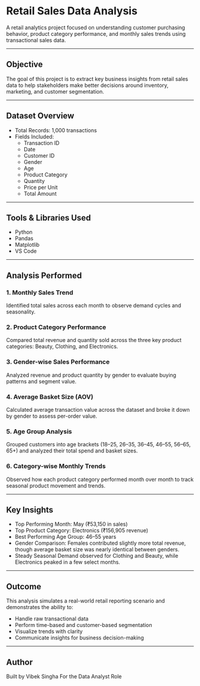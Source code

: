  # Retail Sales Data Analysis

A retail analytics project focused on understanding customer purchasing behavior, product category performance, and monthly sales trends using transactional sales data.

---

## Objective

The goal of this project is to extract key business insights from retail sales data to help stakeholders make better decisions around inventory, marketing, and customer segmentation.

---

## Dataset Overview

- Total Records: 1,000 transactions  
- Fields Included:
  - Transaction ID
  - Date
  - Customer ID
  - Gender
  - Age
  - Product Category
  - Quantity
  - Price per Unit
  - Total Amount

---

## Tools & Libraries Used

- Python  
- Pandas  
- Matplotlib  
- VS Code  

---

## Analysis Performed

### 1. Monthly Sales Trend
Identified total sales across each month to observe demand cycles and seasonality.

### 2. Product Category Performance
Compared total revenue and quantity sold across the three key product categories: Beauty, Clothing, and Electronics.

### 3. Gender-wise Sales Performance
Analyzed revenue and product quantity by gender to evaluate buying patterns and segment value.

### 4. Average Basket Size (AOV)
Calculated average transaction value across the dataset and broke it down by gender to assess per-order value.

### 5. Age Group Analysis
Grouped customers into age brackets (18–25, 26–35, 36–45, 46–55, 56–65, 65+) and analyzed their total spend and basket sizes.

### 6. Category-wise Monthly Trends
Observed how each product category performed month over month to track seasonal product movement and trends.

---

## Key Insights

- Top Performing Month: May (₹53,150 in sales)  
- Top Product Category: Electronics (₹156,905 revenue)  
- Best Performing Age Group: 46–55 years  
- Gender Comparison: Females contributed slightly more total revenue, though average basket size was nearly identical between genders.  
- Steady Seasonal Demand observed for Clothing and Beauty, while Electronics peaked in a few select months.

---

## Outcome

This analysis simulates a real-world retail reporting scenario and demonstrates the ability to:
- Handle raw transactional data
- Perform time-based and customer-based segmentation
- Visualize trends with clarity
- Communicate insights for business decision-making

---

## Author

Built by Vibek Singha 
For the Data Analyst Role 

